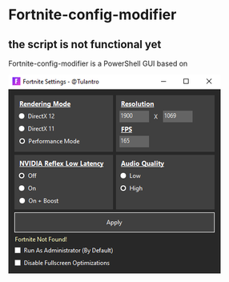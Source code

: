 # Fortnite-config-modifier
## the script is not functional yet
Fortnite-config-modifier is a PowerShell GUI based on  

![screen-install](/screenshot/ss1.png)